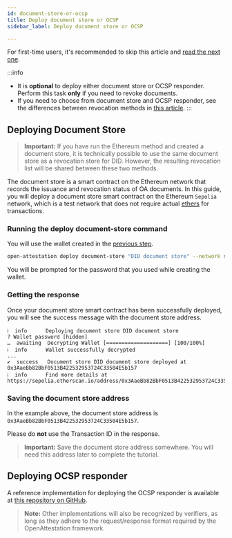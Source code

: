 ```yaml
---
id: document-store-or-ocsp
title: Deploy document store or OCSP
sidebar_label: Deploy document store or OCSP

---
```

For first-time users, it's recommended to skip this article and [read the next one](/docs/did-section/dns).

:::info 
* It is **optional** to deploy either document store or OCSP responder. Perform this task **only** if you need to revoke documents. 
* If you need to choose from document store and OCSP responder, see the differences between revocation methods in [this article](/docs/revoke-section/diff-btw-revocation-methods).
:::

## Deploying Document Store

> **Important:** If you have run the Ethereum method and created a document store, it is technically possible to use the same document store as a revocation store for DID. However, the resulting revocation list will be shared between these two methods.

The document store is a smart contract on the Ethereum network that records the issuance and revocation status of OA documents. In this guide, you will deploy a document store smart contract on the Ethereum `Sepolia` network, which is a test network that does not require actual [ethers](/docs/glossary-section/glossary#ether) for transactions.


### Running the deploy document-store command
You will use the wallet created in the [previous step](/docs/did-section/create).

```bash
open-attestation deploy document-store "DID document store" --network sepolia --encrypted-wallet-path wallet.json
```

You will be prompted for the password that you used while creating the wallet. 

### Getting the response
Once your document store smart contract has been successfully deployed, you will see the success message with the document store address.

```text
ℹ  info      Deploying document store DID document store
? Wallet password [hidden]
…  awaiting  Decrypting Wallet [====================] [100/100%]
ℹ  info      Wallet successfully decrypted
...
✔  success   Document store DID document store deployed at 0x3AaeBb82BbF0513B422532953724C33504E5b157
ℹ  info      Find more details at https://sepolia.etherscan.io/address/0x3AaeBb82BbF0513B422532953724C33504E5b157
```

### Saving the document store address
In the example above, the document store address is `0x3AaeBb82BbF0513B422532953724C33504E5b157`. 

Please do **not** use the Transaction ID in the response.

> **Important:** Save the document store address somewhere. You will need this address later to complete the tutorial.

## Deploying OCSP responder
A reference implementation for deploying the OCSP responder is available at [this repository on GitHub](https://github.com/Open-Attestation/ocsp-responder).

>**Note:** Other implementations will also be recognized by verifiers, as long as they adhere to the request/response format required by the OpenAttestation framework.
